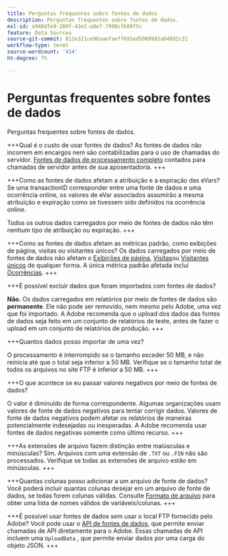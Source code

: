 ```yaml
---
title: Perguntas frequentes sobre fontes de dados
description: Perguntas frequentes sobre fontes de dados.
exl-id: a948dfe9-289f-43e2-a9e7-7990cf609f5c
feature: Data Sources
source-git-commit: 811e321ce96aaefaeff691ed5969981a048d2c31
workflow-type: tm+mt
source-wordcount: '414'
ht-degree: 7%

---
```


# Perguntas frequentes sobre fontes de dados

Perguntas frequentes sobre fontes de dados.

+++Qual é o custo de usar fontes de dados?
As fontes de dados não incorrem em encargos nem são contabilizadas para o uso de chamadas do servidor. [Fontes de dados de processamento completo](full-processing-eol.md) contados para chamadas de servidor antes de sua aposentadoria.
+++

+++Como as fontes de dados afetam a atribuição e a expiração das eVars?
Se uma transactionID corresponder entre uma fonte de dados e uma ocorrência online, os valores de eVar associados assumirão a mesma atribuição e expiração como se tivessem sido definidos na ocorrência online.

Todos os outros dados carregados por meio de fontes de dados não têm nenhum tipo de atribuição ou expiração.
+++

+++Como as fontes de dados afetam as métricas padrão, como exibições de página, visitas ou visitantes únicos?
Os dados carregados por meio de fontes de dados não afetam o [Exibições de página](/help/components/metrics/page-views.md), [Visitas](/help/components/metrics/visits.md)ou [Visitantes únicos](/help/components/metrics/unique-visitors.md) de qualquer forma. A única métrica padrão afetada inclui [Ocorrências](/help/components/metrics/occurrences.md).
+++

+++É possível excluir dados que foram importados com fontes de dados?

**Não.** Os dados carregados em relatórios por meio de fontes de dados são **permanente**. Ele não pode ser removido, nem mesmo pelo Adobe, uma vez que foi importado. A Adobe recomenda que o upload dos dados das fontes de dados seja feito em um conjunto de relatórios de teste, antes de fazer o upload em um conjunto de relatórios de produção.
+++

+++Quantos dados posso importar de uma vez?

O processamento é interrompido se o tamanho exceder 50 MB, e não reinicia até que o total seja inferior a 50 MB. Verifique se o tamanho total de todos os arquivos no site FTP é inferior a 50 MB.
+++

+++O que acontece se eu passar valores negativos por meio de fontes de dados?

O valor é diminuído de forma correspondente. Algumas organizações usam valores de fonte de dados negativos para tentar corrigir dados. Valores de fonte de dados negativos podem afetar os relatórios de maneiras potencialmente indesejadas ou inesperadas. A Adobe recomenda usar fontes de dados negativas somente como último recurso.
+++

+++As extensões de arquivo fazem distinção entre maiúsculas e minúsculas?
Sim. Arquivos com uma extensão de `.TXT` ou `.FIN` não são processados. Verifique se todas as extensões de arquivo estão em minúsculas.
+++

+++Quantas colunas posso adicionar a um arquivo de fonte de dados?
Você poderá incluir quantas colunas desejar em um arquivo de fonte de dados, se todas forem colunas válidas. Consulte [Formato de arquivo](file-format.md) para obter uma lista de nomes válidos de variáveis/colunas.
+++

+++É possível usar fontes de dados sem usar o local FTP fornecido pelo Adobe?
Você pode usar o [API de fontes de dados](https://developer.adobe.com/analytics-apis/docs/1.4/guides/data-sources/), que permite enviar chamadas de API diretamente para o Adobe. Essas chamadas de API incluem uma `UploadData` , que permite enviar dados por uma carga do objeto JSON.
+++
